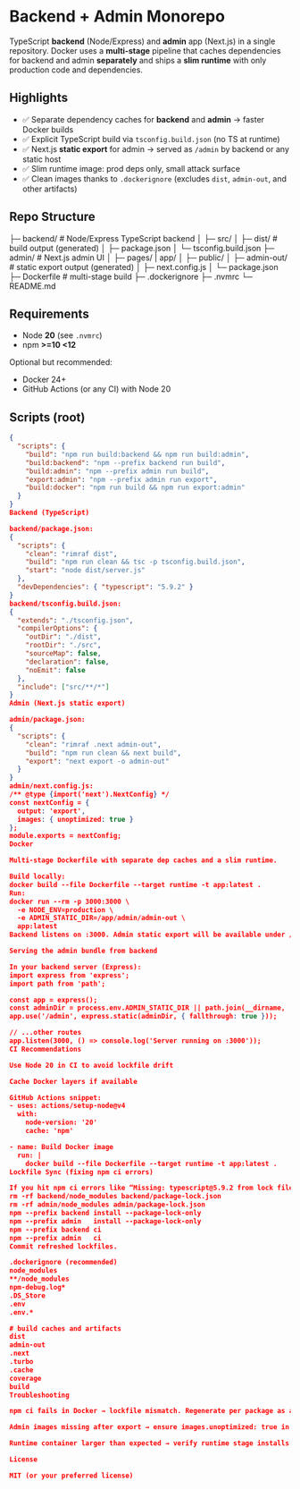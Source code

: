 # Backend + Admin Monorepo

TypeScript **backend** (Node/Express) and **admin** app (Next.js) in a single repository.
Docker uses a **multi‑stage** pipeline that caches dependencies for backend and admin **separately**
and ships a **slim runtime** with only production code and dependencies.

## Highlights
- ✅ Separate dependency caches for **backend** and **admin** → faster Docker builds
- ✅ Explicit TypeScript build via `tsconfig.build.json` (no TS at runtime)
- ✅ Next.js **static export** for admin → served as `/admin` by backend or any static host
- ✅ Slim runtime image: prod deps only, small attack surface
- ✅ Clean images thanks to `.dockerignore` (excludes `dist`, `admin-out`, and other artifacts)

## Repo Structure

├─ backend/                # Node/Express TypeScript backend
│  ├─ src/
│  ├─ dist/                # build output (generated)
│  ├─ package.json
│  └─ tsconfig.build.json
├─ admin/                  # Next.js admin UI
│  ├─ pages/ | app/
│  ├─ public/
│  ├─ admin-out/           # static export output (generated)
│  ├─ next.config.js
│  └─ package.json
├─ Dockerfile              # multi-stage build
├─ .dockerignore
├─ .nvmrc
└─ README.md

## Requirements
- Node **20** (see `.nvmrc`)
- npm **>=10 <12**

Optional but recommended:
- Docker 24+
- GitHub Actions (or any CI) with Node 20

## Scripts (root)
```json
{
  "scripts": {
    "build": "npm run build:backend && npm run build:admin",
    "build:backend": "npm --prefix backend run build",
    "build:admin": "npm --prefix admin run build",
    "export:admin": "npm --prefix admin run export",
    "build:docker": "npm run build && npm run export:admin"
  }
}
Backend (TypeScript)

backend/package.json:
{
  "scripts": {
    "clean": "rimraf dist",
    "build": "npm run clean && tsc -p tsconfig.build.json",
    "start": "node dist/server.js"
  },
  "devDependencies": { "typescript": "5.9.2" }
}
backend/tsconfig.build.json:
{
  "extends": "./tsconfig.json",
  "compilerOptions": {
    "outDir": "./dist",
    "rootDir": "./src",
    "sourceMap": false,
    "declaration": false,
    "noEmit": false
  },
  "include": ["src/**/*"]
}
Admin (Next.js static export)

admin/package.json:
{
  "scripts": {
    "clean": "rimraf .next admin-out",
    "build": "npm run clean && next build",
    "export": "next export -o admin-out"
  }
}
admin/next.config.js:
/** @type {import('next').NextConfig} */
const nextConfig = {
  output: 'export',
  images: { unoptimized: true }
};
module.exports = nextConfig;
Docker

Multi-stage Dockerfile with separate dep caches and a slim runtime.

Build locally:
docker build --file Dockerfile --target runtime -t app:latest .
Run:
docker run --rm -p 3000:3000 \
  -e NODE_ENV=production \
  -e ADMIN_STATIC_DIR=/app/admin/admin-out \
  app:latest
Backend listens on :3000. Admin static export will be available under /admin if backend is configured to serve it.

Serving the admin bundle from backend

In your backend server (Express):
import express from 'express';
import path from 'path';

const app = express();
const adminDir = process.env.ADMIN_STATIC_DIR || path.join(__dirname, '../admin-out');
app.use('/admin', express.static(adminDir, { fallthrough: true }));

// ...other routes
app.listen(3000, () => console.log('Server running on :3000'));
CI Recommendations

Use Node 20 in CI to avoid lockfile drift

Cache Docker layers if available

GitHub Actions snippet:
- uses: actions/setup-node@v4
  with:
    node-version: '20'
    cache: 'npm'

- name: Build Docker image
  run: |
    docker build --file Dockerfile --target runtime -t app:latest .
Lockfile Sync (fixing npm ci errors)

If you hit npm ci errors like “Missing: typescript@5.9.2 from lock file”:
rm -rf backend/node_modules backend/package-lock.json
rm -rf admin/node_modules admin/package-lock.json
npm --prefix backend install --package-lock-only
npm --prefix admin   install --package-lock-only
npm --prefix backend ci
npm --prefix admin   ci
Commit refreshed lockfiles.

.dockerignore (recommended)
node_modules
**/node_modules
npm-debug.log*
.DS_Store
.env
.env.*

# build caches and artifacts
dist
admin-out
.next
.turbo
.cache
coverage
build
Troubleshooting

npm ci fails in Docker → lockfile mismatch. Regenerate per package as above.

Admin images missing after export → ensure images.unoptimized: true in next.config.js when using static export.

Runtime container larger than expected → verify runtime stage installs with --omit=dev and only copies built artifacts.

License

MIT (or your preferred license)
